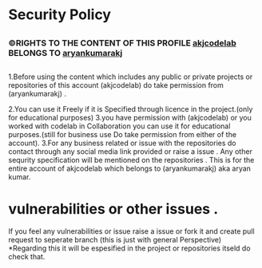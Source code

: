 # Security Policy

##  
### ©RIGHTS TO THE CONTENT OF THIS PROFILE  [akjcodelab](https://github.com/akjcodelab) BELONGS TO [aryankumarakj](https://github.com/aryankumarakj) 
##
1.Before using the content which includes any public or private projects or repositories  of this account (akjcodelab) do take permission from (aryankumarakj) .

2.You can use it Freely if it is Specified through licence in the project.(only for educational purposes)
3.you have permission with (akjcodelab) or you worked with codelab in Collaboration you can use it for educational purposes.(still for business use Do take permission from either of the account).
3.For any business related or issue with the repositories do contact through any social media link provided or raise a issue .
Any other sequrity specification will be mentioned on the repositories .
This is for the entire account of akjcodelab which belongs to (aryankumarakj) aka aryan kumar.

#  vulnerabilities or other issues .
If you feel any vulnerabilities or issue raise a issue or  fork it and create pull request to seperate branch (this is just with general Perspective)
*Regarding this it will be espesified in the project or repositories itseld do check that. 

